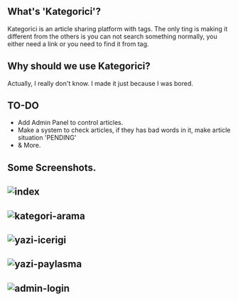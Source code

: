 ## What's 'Kategorici'?

Kategorici is an article sharing platform with tags. The only ting is making it different from the others is you can not search something normally, you either need a link or you need to find it from tag. 

## Why should we use Kategorici?

Actually, I really don't know. I made it just because I was bored.

## TO-DO

* Add Admin Panel to control articles.
* Make a system to check articles, if they has bad words in it, make article situation 'PENDING'
* & More.

## Some Screenshots.

![index](https://resimyukle.org/images/2021/08/25/1a55d697dcbd6a4e0ac70fd49c55b5c9.png)
--
![kategori-arama](https://resimyukle.org/images/2021/08/25/fc3378101861531d10b2ff9fbad5de88.png)
--
![yazi-icerigi](https://resimyukle.org/images/2021/08/25/74530d2fbe0a1de937b7999464559caa.png)
--
![yazi-paylasma](https://resimyukle.org/images/2021/08/25/2d619727c05bca16217cdbc712a1178d.png)
--
![admin-login](https://resimyukle.org/images/2021/08/25/3fca847a08b8d7a6b7b74667f3b3d908.png)
--
